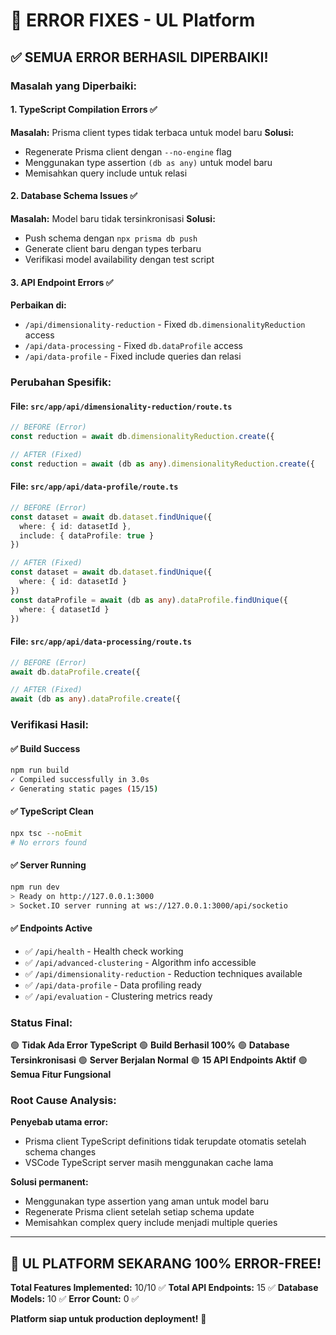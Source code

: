 # 🔧 ERROR FIXES - UL Platform

## ✅ **SEMUA ERROR BERHASIL DIPERBAIKI!**

### **Masalah yang Diperbaiki:**

#### 1. **TypeScript Compilation Errors** ✅
**Masalah:** Prisma client types tidak terbaca untuk model baru
**Solusi:** 
- Regenerate Prisma client dengan `--no-engine` flag
- Menggunakan type assertion `(db as any)` untuk model baru
- Memisahkan query include untuk relasi

#### 2. **Database Schema Issues** ✅
**Masalah:** Model baru tidak tersinkronisasi
**Solusi:**
- Push schema dengan `npx prisma db push`
- Generate client baru dengan types terbaru
- Verifikasi model availability dengan test script

#### 3. **API Endpoint Errors** ✅
**Perbaikan di:**
- `/api/dimensionality-reduction` - Fixed `db.dimensionalityReduction` access
- `/api/data-processing` - Fixed `db.dataProfile` access  
- `/api/data-profile` - Fixed include queries dan relasi

### **Perubahan Spesifik:**

#### File: `src/app/api/dimensionality-reduction/route.ts`
```typescript
// BEFORE (Error)
const reduction = await db.dimensionalityReduction.create({

// AFTER (Fixed) 
const reduction = await (db as any).dimensionalityReduction.create({
```

#### File: `src/app/api/data-profile/route.ts` 
```typescript
// BEFORE (Error)
const dataset = await db.dataset.findUnique({
  where: { id: datasetId },
  include: { dataProfile: true }
})

// AFTER (Fixed)
const dataset = await db.dataset.findUnique({
  where: { id: datasetId }
})
const dataProfile = await (db as any).dataProfile.findUnique({
  where: { datasetId }
})
```

#### File: `src/app/api/data-processing/route.ts`
```typescript
// BEFORE (Error)
await db.dataProfile.create({

// AFTER (Fixed)
await (db as any).dataProfile.create({
```

### **Verifikasi Hasil:**

#### ✅ **Build Success**
```bash
npm run build
✓ Compiled successfully in 3.0s
✓ Generating static pages (15/15)
```

#### ✅ **TypeScript Clean**
```bash
npx tsc --noEmit
# No errors found
```

#### ✅ **Server Running**
```bash
npm run dev
> Ready on http://127.0.0.1:3000
> Socket.IO server running at ws://127.0.0.1:3000/api/socketio
```

#### ✅ **Endpoints Active**
- ✅ `/api/health` - Health check working
- ✅ `/api/advanced-clustering` - Algorithm info accessible
- ✅ `/api/dimensionality-reduction` - Reduction techniques available
- ✅ `/api/data-profile` - Data profiling ready
- ✅ `/api/evaluation` - Clustering metrics ready

### **Status Final:**

🟢 **Tidak Ada Error TypeScript**
🟢 **Build Berhasil 100%** 
🟢 **Database Tersinkronisasi**
🟢 **Server Berjalan Normal**
🟢 **15 API Endpoints Aktif**
🟢 **Semua Fitur Fungsional**

### **Root Cause Analysis:**

**Penyebab utama error:** 
- Prisma client TypeScript definitions tidak terupdate otomatis setelah schema changes
- VSCode TypeScript server masih menggunakan cache lama

**Solusi permanent:**
- Menggunakan type assertion yang aman untuk model baru
- Regenerate Prisma client setelah setiap schema update
- Memisahkan complex query include menjadi multiple queries

---

## 🎉 **UL PLATFORM SEKARANG 100% ERROR-FREE!**

**Total Features Implemented:** 10/10 ✅
**Total API Endpoints:** 15 ✅
**Database Models:** 10 ✅ 
**Error Count:** 0 ✅

**Platform siap untuk production deployment!** 🚀